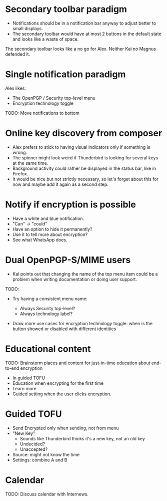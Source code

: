 Secondary toolbar paradigm
==========================

- Notifications should be in a notification bar anyway to adjust better to
  small displays.
- The secondary toolbar would have at most 2 buttons in the default state and
  looks like a waste of space.

The secondary toolbar looks like a no go for Alex. Neither Kai no Magnus
defended it.

Single notification paradigm
============================

Alex likes:

- The OpenPGP / Security top-level menu
- Encryption technology toggle

TODO: Move notifications to bottom

Online key discovery from composer
==================================

- Alex prefers to stick to having visual indicators only if something is wrong.
- The spinner might look weird if Thunderbird is looking for several keys at
  the same time.
- Background activity could rather be displayed in the status bar, like in
  Firefox.
- It would be nice but not strictly necessary, so let's forget about this for
  now and maybe add it again as a second step.

Notify if encryption is possible
================================

- Have a white and blue notification.
- "Can" → "could"
- Have an option to hide it permanently?
- Use it to tell more about encryption?
- See what WhatsApp does.

Dual OpenPGP-S/MIME users
=========================

- Kai points out that changing the name of the top menu item could
  be a problem when writing documentation or doing user support.

TODO:

- Try having a consistent menu name:
  * Always Security top-level?
  * Always technology label?

- Draw more use cases for encryption technology toggle:
  when is the button showed or disabled with different identities

Educational content
===================

TODO: Brainstorm places and content for just-in-time education about end-to-end encryption

- In guided TOFU
- Education when encrypting for the first time
- Learn more
- Guided setting when the user clicks encryption.

Guided TOFU
===========

- Send Encrypted only when sending, not from menu
- "New Key"
  * Sounds like Thunderbird thinks it's a new key, not an old key
  * Undecided?
  * Unaccepted?
- Source: might not know the time
- Settings: combine A and B

Calendar
========

TODO: Discuss calendar with Internews.
